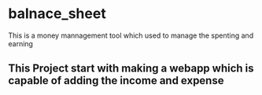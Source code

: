 # balnace_sheet
This is a money mannagement tool which used to manage the spenting and earning
## This Project start with making a webapp which is capable of adding the income and expense